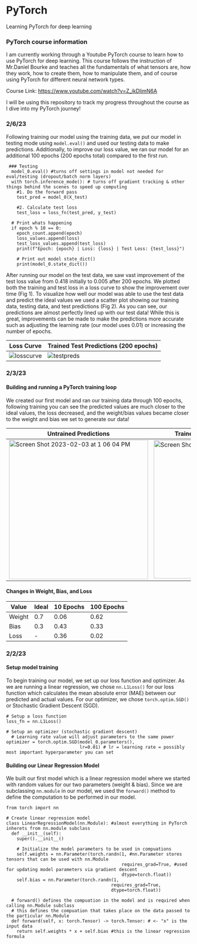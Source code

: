 # PyTorch
Learning PyTorch for deep learning

### PyTorch course information

I am currently working through a Youtube PyTorch course to learn how to use PyTorch for deep learning. This course follows the instruction of Mr.Daniel Bourke and teaches all the fundamentals of what tensors are, how they work, how to create them, how to manipulate them, and of course using PyTorch for different neural network types.

Course Link: https://www.youtube.com/watch?v=Z_ikDlimN6A 

I will be using this repository to track my progress throughout the course as I dive into my PyTorch journey!

### 2/6/23

Following training our model using the training data, we put our model in testing mode using `model.eval()` and used our testing data to make predictions. Additionally, to improve our loss value, we ran our model for an additional 100 epochs (200 epochs total) compared to the first run. 

```
 ### Testing
  model_0.eval() #turns off settings in model not needed for eval/testing (dropout/batch norm layers)
  with torch.inference_mode(): # turns off gradient tracking & other things behind the scenes to speed up computing
    #1. Do the forward pass
    test_pred = model_0(X_test)

    #2. Calculate test loss
    test_loss = loss_fn(test_pred, y_test)

  # Print whats happening
  if epoch % 10 == 0:
    epoch_count.append(epoch)
    loss_values.append(loss)
    test_loss_values.append(test_loss)
    print(f"Epoch: {epoch} | Loss: {loss} | Test Loss: {test_loss}")

    # Print out model state_dict()
    print(model_0.state_dict())
```
After running our model on the test data, we saw vast improvement of the test loss value from 0.418 initially to 0.005 after 200 epochs. We plotted both the training and test loss in a loss curve to show the improvement over time (Fig 1). To visualize how well our model was able to use the test data and predict the ideal values we used a scatter plot showing our training data, testing data, and test predictions (Fig 2). As you can see, our predictions are almost perfectly lined up with our test data! While this is great, improvements can be made to make the predictions more accurate such as adjusting the learning rate (our model uses 0.01) or increasing the number of epochs.

| Loss Curve        | Trained Test Predictions (200 epochs)          |
| ---------------------------- | ---------------------------- |
| ![losscurve](https://user-images.githubusercontent.com/108199140/217107701-5b48235e-5c2e-433b-83d8-55f151d3fed4.PNG) | ![testpreds](https://user-images.githubusercontent.com/108199140/217107716-c04f7046-8009-4e33-93db-d400728eeabe.PNG) |


### 2/3/23

#### Building and running a PyTorch training loop

We created our first model and ran our training data through 100 epochs, following training you can see the predicted values are much closer to the ideal values, the loss decreased, and the weight/bias values became closer to the weight and bias we set to generate our data!

| Untrained Predictions        | Trained Predictions (100 epochs)          |
| ---------------------------- | ---------------------------- |
| <img width="379" alt="Screen Shot 2023-02-03 at 1 06 04 PM" src="https://user-images.githubusercontent.com/108199140/216676155-d9be7312-1e6f-4eaa-be8f-1b4fd5ca8553.png"> | <img width="376" alt="Screen Shot 2023-02-03 at 1 06 13 PM" src="https://user-images.githubusercontent.com/108199140/216676218-c4912c35-063e-4885-8848-f1df4dfb3927.png"> |

#### Changes in Weight, Bias, and Loss 
| Value     |    Ideal    |  10 Epochs     | 100 Epochs |
| ---         |       ----     |   ---     |     --- |
| Weight   |           0.7     |     0.06     |      0.62     |
| Bias     |           0.3     |     0.43      |     0.33     |
| Loss   |              -      |     0.36      |     0.02      |

### 2/2/23

#### Setup model training

To begin training our model, we set up our loss function and optimizer. As we are running a linear regression, we chose `nn.L1Loss()` for our loss function which calculates the mean absolute error (MAE) between our predicted and actual values. For our optimizer, we chose `torch.optim.SGD()` or Stochastic Gradient Descent (SGD).

```
# Setup a loss function
loss_fn = nn.L1Loss()

# Setup an optimizer (stochastic gradient descent)
  # Learning rate value will adjust parameters to the same power
optimizer = torch.optim.SGD(model_0.parameters(),
                            lr=0.01) # lr = learning rate = possibly most important hyperparameter you can set
```

#### Building our Linear Regression Model

We built our first model which is a linear regression model where we started with random values for our two parameters (weight & bias). Since we are subclassing `nn.module` in our model, we used the `forward()` method to define the computation to be performed in our model.

```
from torch import nn

# Create linear regression model
class LinearRegressionModel(nn.Module): #almost everything in PyTorch inherets from nn.module subclass
  def __init__(self):
    super().__init__()

    # Initialize the model parameters to be used in compuations
    self.weights = nn.Parameter(torch.randn(1, #nn.Parameter stores tensors that can be used with nn.Module
                                            requires_grad=True, #used for updating model parameters via gradient descent
                                            dtype=torch.float))
    self.bias = nn.Parameter(torch.randn(1,
                                        requires_grad=True,
                                        dtype=torch.float))
    
  # forward() defines the compuation in the model and is required when calling nn.Module subclass
  # this defines the compuation that takes place on the data passed to the particular nn.Module
  def forward(self, x: torch.Tensor) -> torch.Tensor: # <- "x" is the input data 
    return self.weights * x + self.bias #this is the linear regression formula
```
